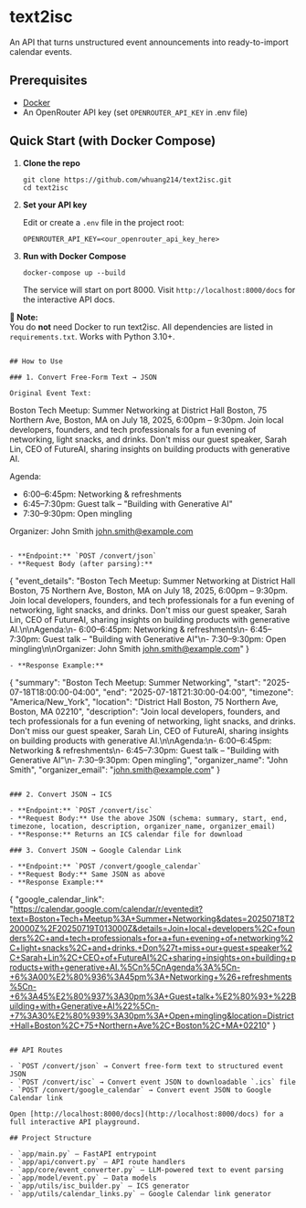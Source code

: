 # text2isc

An API that turns unstructured event announcements into ready-to-import calendar events.

## Prerequisites

- [Docker](https://www.docker.com/get-started)
- An OpenRouter API key (set `OPENROUTER_API_KEY` in .env file)

## Quick Start (with Docker Compose)

1. **Clone the repo**

   ```
   git clone https://github.com/whuang214/text2isc.git
   cd text2isc
   ```

2. **Set your API key**

   Edit or create a `.env` file in the project root:

   ```
   OPENROUTER_API_KEY=<our_openrouter_api_key_here>
   ```

3. **Run with Docker Compose**

   ```
   docker-compose up --build
   ```

   The service will start on port 8000. Visit `http://localhost:8000/docs` for the interactive API docs.

**📝 Note:**  
You do **not** need Docker to run text2isc. All dependencies are listed in `requirements.txt`. Works with Python 3.10+.

```

## How to Use

### 1. Convert Free-Form Text → JSON

Original Event Text:

```

Boston Tech Meetup: Summer Networking at District Hall Boston, 75 Northern Ave, Boston, MA on July 18, 2025, 6:00pm – 9:30pm. Join local developers, founders, and tech professionals for a fun evening of networking, light snacks, and drinks. Don't miss our guest speaker, Sarah Lin, CEO of FutureAI, sharing insights on building products with generative AI.

Agenda:

- 6:00–6:45pm: Networking & refreshments
- 6:45–7:30pm: Guest talk – "Building with Generative AI"
- 7:30–9:30pm: Open mingling

Organizer: John Smith john.smith@example.com

```

- **Endpoint:** `POST /convert/json`
- **Request Body (after parsing):**
```

{
"event_details": "Boston Tech Meetup: Summer Networking at District Hall Boston, 75 Northern Ave, Boston, MA on July 18, 2025, 6:00pm – 9:30pm. Join local developers, founders, and tech professionals for a fun evening of networking, light snacks, and drinks. Don't miss our guest speaker, Sarah Lin, CEO of FutureAI, sharing insights on building products with generative AI.\n\nAgenda:\n- 6:00–6:45pm: Networking & refreshments\n- 6:45–7:30pm: Guest talk – \"Building with Generative AI\"\n- 7:30–9:30pm: Open mingling\n\nOrganizer: John Smith <john.smith@example.com>"
}

```
- **Response Example:**
```

{
"summary": "Boston Tech Meetup: Summer Networking",
"start": "2025-07-18T18:00:00-04:00",
"end": "2025-07-18T21:30:00-04:00",
"timezone": "America/New_York",
"location": "District Hall Boston, 75 Northern Ave, Boston, MA 02210",
"description": "Join local developers, founders, and tech professionals for a fun evening of networking, light snacks, and drinks. Don't miss our guest speaker, Sarah Lin, CEO of FutureAI, sharing insights on building products with generative AI.\n\nAgenda:\n- 6:00–6:45pm: Networking & refreshments\n- 6:45–7:30pm: Guest talk – \"Building with Generative AI\"\n- 7:30–9:30pm: Open mingling",
"organizer_name": "John Smith",
"organizer_email": "john.smith@example.com"
}

```

### 2. Convert JSON → ICS

- **Endpoint:** `POST /convert/isc`
- **Request Body:** Use the above JSON (schema: summary, start, end, timezone, location, description, organizer_name, organizer_email)
- **Response:** Returns an ICS calendar file for download

### 3. Convert JSON → Google Calendar Link

- **Endpoint:** `POST /convert/google_calendar`
- **Request Body:** Same JSON as above
- **Response Example:**
```

{
"google_calendar_link": "https://calendar.google.com/calendar/r/eventedit?text=Boston+Tech+Meetup%3A+Summer+Networking&dates=20250718T220000Z%2F20250719T013000Z&details=Join+local+developers%2C+founders%2C+and+tech+professionals+for+a+fun+evening+of+networking%2C+light+snacks%2C+and+drinks.+Don%27t+miss+our+guest+speaker%2C+Sarah+Lin%2C+CEO+of+FutureAI%2C+sharing+insights+on+building+products+with+generative+AI.%5Cn%5CnAgenda%3A%5Cn-+6%3A00%E2%80%936%3A45pm%3A+Networking+%26+refreshments%5Cn-+6%3A45%E2%80%937%3A30pm%3A+Guest+talk+%E2%80%93+%22Building+with+Generative+AI%22%5Cn-+7%3A30%E2%80%939%3A30pm%3A+Open+mingling&location=District+Hall+Boston%2C+75+Northern+Ave%2C+Boston%2C+MA+02210"
}

```

## API Routes

- `POST /convert/json` → Convert free-form text to structured event JSON
- `POST /convert/isc` → Convert event JSON to downloadable `.ics` file
- `POST /convert/google_calendar` → Convert event JSON to Google Calendar link

Open [http://localhost:8000/docs](http://localhost:8000/docs) for a full interactive API playground.

## Project Structure

- `app/main.py` – FastAPI entrypoint
- `app/api/convert.py` – API route handlers
- `app/core/event_converter.py` – LLM-powered text to event parsing
- `app/model/event.py` – Data models
- `app/utils/isc_builder.py` – ICS generator
- `app/utils/calendar_links.py` – Google Calendar link generator
```
